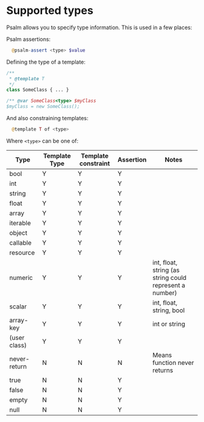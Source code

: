 # Supported types

Psalm allows you to specify type information. This is used in a few places:

Psalm assertions:
```php
  @psalm-assert <type> $value
```

Defining the type of a template:
```php
/**
 * @template T
 */
class SomeClass { ... }   

/** @var SomeClass<type> $myClass
$myClass = new SomeClass();
```

And also constraining templates: 
```php
  @template T of <type> 
```

Where `<type>` can be one of:

| Type          | Template Type | Template constraint | Assertion | Notes |
|---------------|---------------|---------------------|-----------|-------|
| bool          | Y             | Y                   | Y         |       |
| int           | Y             | Y                   | Y         |       |
| string        | Y             | Y                   | Y         |       |
| float         | Y             | Y                   | Y         |       |
| array         | Y             | Y                   | Y         |       |
| iterable      | Y             | Y                   | Y         |       |
| object        | Y             | Y                   | Y         |       |
| callable      | Y             | Y                   | Y         |       |
| resource      | Y             | Y                   | Y         |       |
| numeric       | Y             | Y                   | Y         | int, float, string (as string could represent a number) |
| scalar        | Y             | Y                   | Y         | int, float, string, bool |
| array-key     | Y             | Y                   | Y         | int or string |
| (user class)  | Y             | Y                   | Y         |       |
| never-return  | N             | N                   | N         | Means function never returns |
| true          | N             | N                   | Y         |       |
| false         | N             | N                   | Y         |       |
| empty         | N             | N                   | Y         |       |
| null          | N             | N                   | Y         |       |






